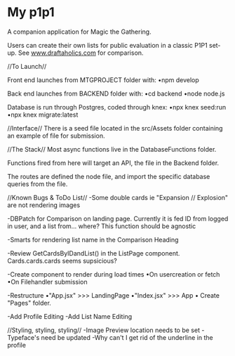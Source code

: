 # My p1p1

A companion application for Magic the Gathering.

Users can create their own lists for public evaluation in a classic P1P1 set-up. See www.draftaholics.com for comparison.


//To Launch//

Front end launches from MTGPROJECT folder with:
•npm develop

Back end launches from BACKEND folder with:
•cd backend
•node node.js

Database is run through Postgres, coded through knex:
•npx knex seed:run
•npx knex migrate:latest


//Interface//
There is a seed file located in the src/Assets folder containing an example of file for submission. 


//The Stack//
Most async functions live in the DatabaseFunctions folder.

Functions fired from here will target an API, the <node> file in the Backend folder.

The routes are defined the node file, and import the specific database queries from the <queries> file. 


//Known Bugs & ToDo List//
-Some double cards ie "Expansion // Explosion" are not rendering images

-DBPatch for Comparison on landing page. Currently it is fed ID from logged in user, and a list from... where? This function should be agnostic

-Smarts for rendering list name in the Comparison Heading

-Review GetCardsByIDandList() in the ListPage component. Cards.cards.cards seems supsicious?

-Create <Loading /> component to render during load times
  •On usercreation or fetch
  •On Filehandler submission

-Restructure
  •"App.jsx" >>> LandingPage
  •"Index.jsx" >>> App
  • Create "Pages" folder.

-Add Profile Editing
-Add List Name Editing

//Styling, styling, styling//
-Image Preview location needs to be set
-Typeface's need be updated
-Why can't I get rid of the underline in the profile


